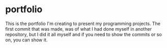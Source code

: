 # portfolio
This is the portfolio I'm creating to present my programming projects.
The first commit that was made, was of what I had done myself in another repository, but I did it all myself and if you need to show the commits or so on, you can show it.
